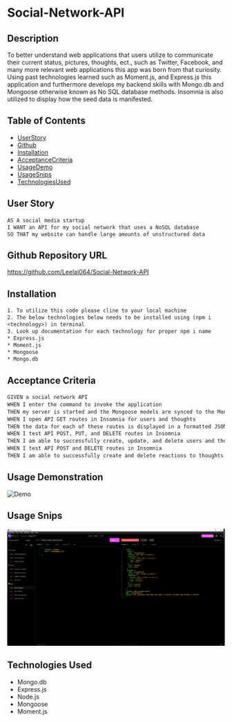 # Social-Network-API

## Description
To better understand web applications that users utilize to communicate their current status, pictures, thoughts, ect., such as Twitter, Facebook, and many more relevant web applications this app was born from that curiosity. Using past technologies learned such as Moment.js, and Express.js this application and furthermore develops my backend skills with Mongo.db and Mongoose otherwise known as No SQL database methods. Insomnia is also utilized to display how the seed data is manifested.

## Table of Contents
* [UserStory](#user-story)
* [Github](#github-repository-url)
* [Installation](#installation)
* [AcceptanceCriteria](#acceptance-criteria)
* [UsageDemo](#usage-demonstration)
* [UsageSnips](#usage-snips)
* [TechnologiesUsed](#technologies-used)

## User Story

```
AS A social media startup
I WANT an API for my social network that uses a NoSQL database
SO THAT my website can handle large amounts of unstructured data

```
## Github Repository URL

https://github.com/Leelai064/Social-Network-API

## Installation
```
1. To utilize this code please cline to your local machine
2. The below technologies below needs to be installed using (npm i <technology>) in terminal
3. Look up documentation for each technology for proper npm i name
* Express.js
* Moment.js
* Mongoose
* Mongo.db
```
## Acceptance Criteria
```md
GIVEN a social network API
WHEN I enter the command to invoke the application
THEN my server is started and the Mongoose models are synced to the MongoDB database
WHEN I open API GET routes in Insomnia for users and thoughts
THEN the data for each of these routes is displayed in a formatted JSON
WHEN I test API POST, PUT, and DELETE routes in Insomnia
THEN I am able to successfully create, update, and delete users and thoughts in my database
WHEN I test API POST and DELETE routes in Insomnia
THEN I am able to successfully create and delete reactions to thoughts and add and remove friends to a user’s friend list
```

## Usage Demonstration

![Demo](./assets/insomniaDemo.gif)

## Usage Snips

![UsageSnips](./assets/InsomniaSnip.png)

## Technologies Used

* Mongo.db
* Express.js
* Node.js
* Mongoose
* Moment.js


